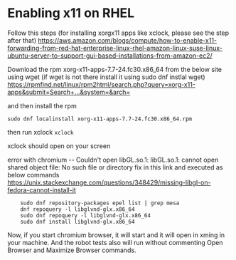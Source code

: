 # Enabling x11 on RHEL

Follow this steps (for installing xorgx11 apps like xclock, please see the step after that)
<https://aws.amazon.com/blogs/compute/how-to-enable-x11-forwarding-from-red-hat-enterprise-linux-rhel-amazon-linux-suse-linux-ubuntu-server-to-support-gui-based-installations-from-amazon-ec2/>

Download the rpm xorg-x11-apps-7.7-24.fc30.x86_64 from the below site using wget (if wget is not there install it using sudo dnf instlal wget) <https://rpmfind.net/linux/rpm2html/search.php?query=xorg-x11-apps&submit=Search+...&system=&arch=>

 and then install the rpm

`sudo dnf localinstall xorg-x11-apps-7.7-24.fc30.x86_64.rpm`

 then run xclock
`xclock`

xclock should open on your screen

error with chromium -- Couldn't open libGL.so.1: libGL.so.1: cannot open shared object file: No such file or directory
fix in this link and executed as below commands <https://unix.stackexchange.com/questions/348429/missing-libgl-on-fedora-cannot-install-it>

        sudo dnf repository-packages epel list | grep mesa
        dnf repoquery -l libglvnd-glx.x86_64
        sudo dnf repoquery -l libglvnd-glx.x86_64
        sudo dnf install libglvnd-glx.x86_64

Now, if you start chromium browser, it will start and it will open in xming in your machine.
And the robot tests also will run without commenting Open Browser and Maximize Browser commands.
